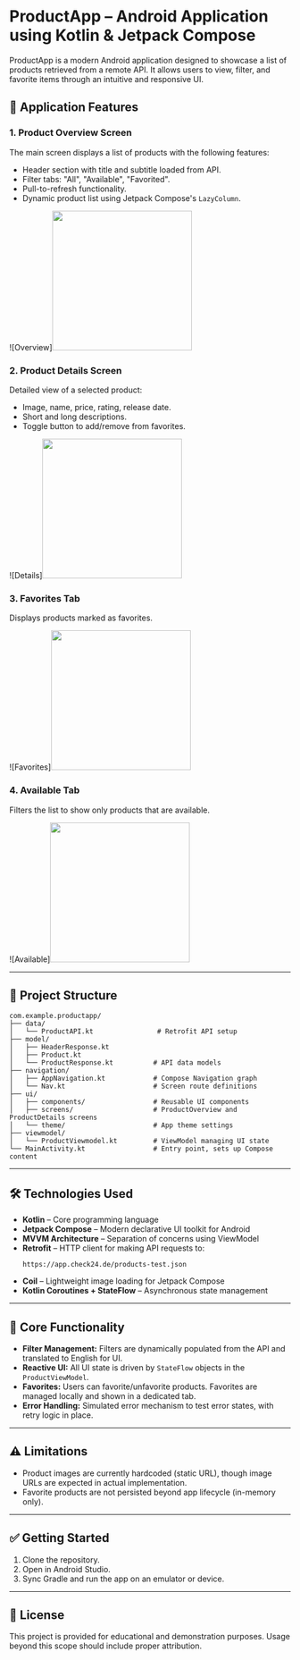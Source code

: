 # ProductApp – Android Application using Kotlin & Jetpack Compose

ProductApp is a modern Android application designed to showcase a list of products retrieved from a remote API. It allows users to view, filter, and favorite items through an intuitive and responsive UI.

## 📱 Application Features

### 1. Product Overview Screen
The main screen displays a list of products with the following features:
- Header section with title and subtitle loaded from API.
- Filter tabs: "All", "Available", "Favorited".
- Pull-to-refresh functionality.
- Dynamic product list using Jetpack Compose's `LazyColumn`.

![Overview]<img src="app/public/assets/screenshots/ProductOverview.png" width="250"/>

### 2. Product Details Screen
Detailed view of a selected product:
- Image, name, price, rating, release date.
- Short and long descriptions.
- Toggle button to add/remove from favorites.

![Details]<img src="app/public/assets/screenshots/ProductDetails.png" width="250"/>

### 3. Favorites Tab
Displays products marked as favorites.

![Favorites]<img src="app/public/assets/screenshots/Favourites.png" width="250"/>

### 4. Available Tab
Filters the list to show only products that are available.

![Available]<img src="app/public/assets/screenshots/Available.png" width="250"/>

---

## 🧱 Project Structure

```
com.example.productapp/
├── data/
│   └── ProductAPI.kt                # Retrofit API setup
├── model/
│   ├── HeaderResponse.kt
│   ├── Product.kt
│   └── ProductResponse.kt          # API data models
├── navigation/
│   ├── AppNavigation.kt            # Compose Navigation graph
│   └── Nav.kt                      # Screen route definitions
├── ui/
│   ├── components/                 # Reusable UI components
│   ├── screens/                    # ProductOverview and ProductDetails screens
│   └── theme/                      # App theme settings
├── viewmodel/
│   └── ProductViewmodel.kt         # ViewModel managing UI state
└── MainActivity.kt                 # Entry point, sets up Compose content
```

---

## 🛠 Technologies Used

- **Kotlin** – Core programming language
- **Jetpack Compose** – Modern declarative UI toolkit for Android
- **MVVM Architecture** – Separation of concerns using ViewModel
- **Retrofit** – HTTP client for making API requests to:
  ```
  https://app.check24.de/products-test.json
  ```
- **Coil** – Lightweight image loading for Jetpack Compose
- **Kotlin Coroutines + StateFlow** – Asynchronous state management

---

## 🔄 Core Functionality

- **Filter Management:** Filters are dynamically populated from the API and translated to English for UI.
- **Reactive UI:** All UI state is driven by `StateFlow` objects in the `ProductViewModel`.
- **Favorites:** Users can favorite/unfavorite products. Favorites are managed locally and shown in a dedicated tab.
- **Error Handling:** Simulated error mechanism to test error states, with retry logic in place.

---

## ⚠️ Limitations

- Product images are currently hardcoded (static URL), though image URLs are expected in actual implementation.
- Favorite products are not persisted beyond app lifecycle (in-memory only).

---

## ✅ Getting Started

1. Clone the repository.
2. Open in Android Studio.
3. Sync Gradle and run the app on an emulator or device.

---

## 📃 License

This project is provided for educational and demonstration purposes. Usage beyond this scope should include proper attribution.

